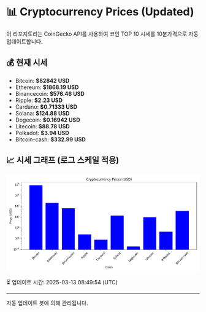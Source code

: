 
# 📊 Cryptocurrency Prices (Updated)

이 리포지토리는 CoinGecko API를 사용하여 코인 TOP 10 시세를 10분가격으로 자동 업데이트합니다.

## 💰 현재 시세
- Bitcoin: **$82842 USD**
- Ethereum: **$1868.19 USD**
- Binancecoin: **$576.46 USD**
- Ripple: **$2.23 USD**
- Cardano: **$0.71333 USD**
- Solana: **$124.88 USD**
- Dogecoin: **$0.16942 USD**
- Litecoin: **$88.78 USD**
- Polkadot: **$3.94 USD**
- Bitcoin-cash: **$332.99 USD**

## 📈 시세 그래프 (로그 스케일 적용)
![Crypto Prices](crypto_prices.png)

⏳ 업데이트 시간: 2025-03-13 08:49:54 (UTC)

---
자동 업데이트 봇에 의해 관리됩니다.
